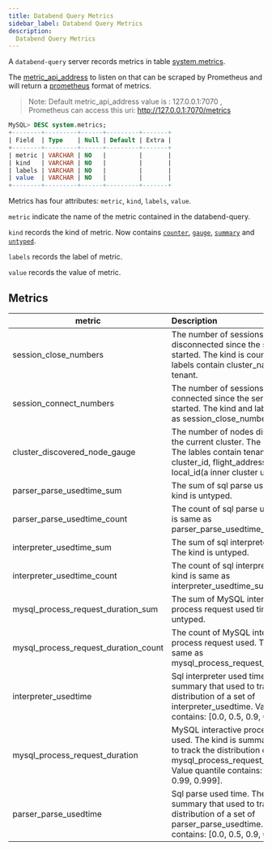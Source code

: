 ```yaml
---
title: Databend Query Metrics
sidebar_label: Databend Query Metrics
description:
  Databend Query Metrics
---
```


A `databend-query` server records metrics in table [system.metrics](../../13-sql-reference/70-system-tables/system-metrics.md).

The [metric_api_address](../07-query/10-query-config.md) to listen on that can be scraped by Prometheus and will return a [prometheus](http://prometheus.io/docs/instrumenting/exposition_formats/) format of metrics.

> Note: Default metric_api_address value is : 127.0.0.1:7070 , Prometheus can access this uri: http://127.0.0.1:7070/metrics

```sql
MySQL> DESC system.metrics;
+--------+---------+------+---------+-------+
| Field  | Type    | Null | Default | Extra |
+--------+---------+------+---------+-------+
| metric | VARCHAR | NO   |         |       |
| kind   | VARCHAR | NO   |         |       |
| labels | VARCHAR | NO   |         |       |
| value  | VARCHAR | NO   |         |       |
+--------+---------+------+---------+-------+

```

Metrics has four attributes: `metric`, `kind`, `labels`, `value`.

`metric` indicate the name of the metric contained in the databend-query.

`kind` records the kind of metric. Now contains [`counter`](https://prometheus.io/docs/concepts/metric_types/#counter), [`gauge`](https://prometheus.io/docs/concepts/metric_types/#gauge), [`summary`](https://prometheus.io/docs/concepts/metric_types/#summary) and [`untyped`](https://prometheus.io/docs/concepts/metric_types/#metric-types).

`labels` records the label of metric.

`value` records the value of metric. 

## Metrics

| metric                               | Description                                                                                                                                                                                        |  kind   |
|--------------------------------------|:---------------------------------------------------------------------------------------------------------------------------------------------------------------------------------------------------|:-------:|
| session_close_numbers                | The number of sessions have been disconnected since the server was started. The kind is counter. The labels contain cluster_name and tenant.                                                       | counter |
| session_connect_numbers              | The number of sessions have been connected since the server was started. The kind and labels are same as session_close_numbers.                                                                    | counter |
| cluster_discovered_node_gauge        | The number of nodes discovered in the current cluster. The kind is gauge. The lables contain tenant_id, cluster_id, flight_address and local_id(a inner cluster unique id).                        |  gauge  |
| parser_parse_usedtime_sum            | The sum of sql parse used time. The kind is untyped.                                                                                                                                               | untyped |
| parser_parse_usedtime_count          | The count of sql parse used. The kind is same as parser_parse_usedtime_sum.                                                                                                                        | untyped |
| interpreter_usedtime_sum             | The sum of sql interpreter used time. The kind is untyped.                                                                                                                                         | untyped |
| interpreter_usedtime_count           | The count of sql interpreter used. The kind is same as interpreter_usedtime_sum.                                                                                                                   | untyped |
| mysql_process_request_duration_sum   | The sum of MySQL interactive process request used time. The kind is untyped.                                                                                                                       | untyped |
| mysql_process_request_duration_count | The count of MySQL interactive process request used. The kind is same as mysql_process_request_duration_sum.                                                                                       | untyped |
| interpreter_usedtime                 | Sql interpreter used time. The kind is summary that used to track the distribution of a set of interpreter_usedtime. Value quantile contains: [0.0, 0.5, 0.9, 0.99, 0.999].                        | summary |
| mysql_process_request_duration       | MySQL interactive process request used. The kind is summary that used to track the distribution of a set of mysql_process_request_duration. Value quantile contains: [0.0, 0.5, 0.9, 0.99, 0.999]. | summary |
| parser_parse_usedtime                | Sql parse used time. The kind is summary that used to track the distribution of a set of parser_parse_usedtime. Value quantile contains: [0.0, 0.5, 0.9, 0.99, 0.999].                             | summary |

